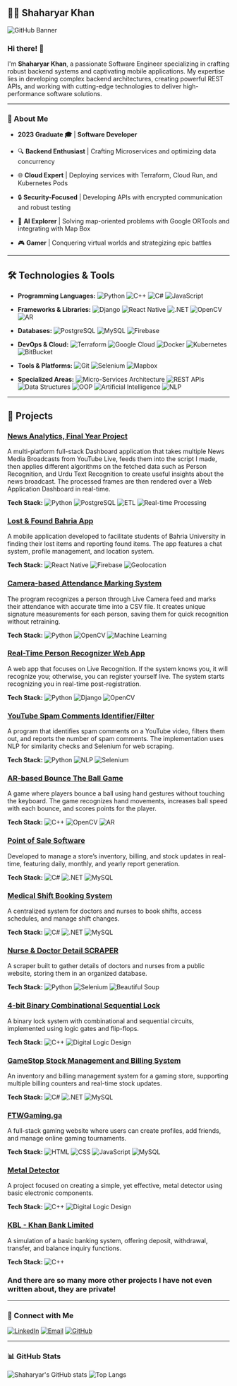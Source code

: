 ## 👨‍💻 Shaharyar Khan

![GitHub Banner](https://user-images.githubusercontent.com/109351602/202650321-7f4da361-f98f-4345-8df4-adf352a11322.gif)

### Hi there! 👋

I'm **Shaharyar Khan**, a passionate Software Engineer specializing in crafting robust backend systems and captivating mobile applications. My expertise lies in developing complex backend architectures, creating powerful REST APIs, and working with cutting-edge technologies to deliver high-performance software solutions.

---

### 🚀 About Me

- **2023 Graduate 🎓** | **Software Developer**
  
- 🔍 **Backend Enthusiast** | Crafting Microservices and optimizing data concurrency
- 🌐 **Cloud Expert** | Deploying services with Terraform, Cloud Run, and Kubernetes Pods
- 🔒 **Security-Focused** | Developing APIs with encrypted communication and robust testing
- 🧠 **AI Explorer** | Solving map-oriented problems with Google ORTools and integrating with Map Box
- 🎮 **Gamer** | Conquering virtual worlds and strategizing epic battles

---

## 🛠️ Technologies & Tools

- **Programming Languages:** 
  ![Python](https://img.shields.io/badge/-Python-3776AB?style=flat&logo=python&logoColor=white) 
  ![C++](https://img.shields.io/badge/-C++-00599C?style=flat&logo=c%2B%2B&logoColor=white) 
  ![C#](https://img.shields.io/badge/-C%23-239120?style=flat&logo=c-sharp&logoColor=white) 
  ![JavaScript](https://img.shields.io/badge/-JavaScript-F7DF1E?style=flat&logo=javascript&logoColor=black)

- **Frameworks & Libraries:** 
  ![Django](https://img.shields.io/badge/-Django-092E20?style=flat&logo=django&logoColor=white) 
  ![React Native](https://img.shields.io/badge/-React%20Native-61DAFB?style=flat&logo=react&logoColor=black) 
  ![.NET](https://img.shields.io/badge/-.NET-512BD4?style=flat&logo=.net&logoColor=white) 
  ![OpenCV](https://img.shields.io/badge/-OpenCV-5C3EE8?style=flat&logo=opencv&logoColor=white)
  ![AR](https://img.shields.io/badge/-AR-FF7C00?style=flat&logo=augmented-reality&logoColor=white)

- **Databases:** 
  ![PostgreSQL](https://img.shields.io/badge/-PostgreSQL-336791?style=flat&logo=postgresql&logoColor=white) 
  ![MySQL](https://img.shields.io/badge/-MySQL-4479A1?style=flat&logo=mysql&logoColor=white) 
  ![Firebase](https://img.shields.io/badge/-Firebase-FFCA28?style=flat&logo=firebase&logoColor=black)

- **DevOps & Cloud:** 
  ![Terraform](https://img.shields.io/badge/-Terraform-7B42BC?style=flat&logo=terraform&logoColor=white) 
  ![Google Cloud](https://img.shields.io/badge/-Google%20Cloud-4285F4?style=flat&logo=google-cloud&logoColor=white) 
  ![Docker](https://img.shields.io/badge/-Docker-2496ED?style=flat&logo=docker&logoColor=white) 
  ![Kubernetes](https://img.shields.io/badge/-Kubernetes-326CE5?style=flat&logo=kubernetes&logoColor=white)
  ![BitBucket](https://img.shields.io/badge/-BitBucket-0052CC?style=flat&logo=bitbucket&logoColor=white)

- **Tools & Platforms:** 
  ![Git](https://img.shields.io/badge/-Git-F05032?style=flat&logo=git&logoColor=white) 
  ![Selenium](https://img.shields.io/badge/-Selenium-43B02A?style=flat&logo=selenium&logoColor=white) 
  ![Mapbox](https://img.shields.io/badge/-Mapbox-000000?style=flat&logo=mapbox&logoColor=white)
  
- **Specialized Areas:** 
  ![Micro-Services Architecture](https://img.shields.io/badge/-Microservices-FF6F00?style=flat&logo=java&logoColor=white) 
  ![REST APIs](https://img.shields.io/badge/-REST%20APIs-008080?style=flat&logo=api&logoColor=white) 
  ![Data Structures](https://img.shields.io/badge/-Data%20Structures-0E6BA8?style=flat&logo=data&logoColor=white) 
  ![OOP](https://img.shields.io/badge/-Object%20Oriented%20Programming-990000?style=flat&logo=java&logoColor=white) 
  ![Artificial Intelligence](https://img.shields.io/badge/-AI-FFB900?style=flat&logo=artificial-intelligence&logoColor=white) 
  ![NLP](https://img.shields.io/badge/-NLP-FF5733?style=flat&logo=natural-language-processing&logoColor=white)


---

## 🚀 Projects

### [News Analytics, Final Year Project](#)
A multi-platform full-stack Dashboard application that takes multiple News Media Broadcasts from YouTube Live, feeds them into the script I made, then applies different algorithms on the fetched data such as Person Recognition, and Urdu Text Recognition to create useful insights about the news broadcast. The processed frames are then rendered over a Web Application Dashboard in real-time.

**Tech Stack:** 
![Python](https://img.shields.io/badge/-Python-3776AB?style=flat&logo=python&logoColor=white) 
![PostgreSQL](https://img.shields.io/badge/-PostgreSQL-336791?style=flat&logo=postgresql&logoColor=white) 
![ETL](https://img.shields.io/badge/-ETL-00C7B7?style=flat&logo=data&logoColor=white) 
![Real-time Processing](https://img.shields.io/badge/-Real--time%20Processing-FF5733?style=flat&logo=data&logoColor=white)


### [Lost & Found Bahria App](#)
A mobile application developed to facilitate students of Bahria University in finding their lost items and reporting found items. The app features a chat system, profile management, and location system.

**Tech Stack:** 
![React Native](https://img.shields.io/badge/-React%20Native-61DAFB?style=flat&logo=react&logoColor=black) 
![Firebase](https://img.shields.io/badge/-Firebase-FFCA28?style=flat&logo=firebase&logoColor=black) 
![Geolocation](https://img.shields.io/badge/-Geolocation-00C7B7?style=flat&logo=mapbox&logoColor=white)


### [Camera-based Attendance Marking System](#)
The program recognizes a person through Live Camera feed and marks their attendance with accurate time into a CSV file. It creates unique signature measurements for each person, saving them for quick recognition without retraining.

**Tech Stack:** 
![Python](https://img.shields.io/badge/-Python-3776AB?style=flat&logo=python&logoColor=white) 
![OpenCV](https://img.shields.io/badge/-OpenCV-5C3EE8?style=flat&logo=opencv&logoColor=white) 
![Machine Learning](https://img.shields.io/badge/-Machine%20Learning-FF7C00?style=flat&logo=machine-learning&logoColor=white)


### [Real-Time Person Recognizer Web App](#)
A web app that focuses on Live Recognition. If the system knows you, it will recognize you; otherwise, you can register yourself live. The system starts recognizing you in real-time post-registration.

**Tech Stack:** 
![Python](https://img.shields.io/badge/-Python-3776AB?style=flat&logo=python&logoColor=white) 
![Django](https://img.shields.io/badge/-Django-092E20?style=flat&logo=django&logoColor=white) 
![OpenCV](https://img.shields.io/badge/-OpenCV-5C3EE8?style=flat&logo=opencv&logoColor=white)


### [YouTube Spam Comments Identifier/Filter](#)
A program that identifies spam comments on a YouTube video, filters them out, and reports the number of spam comments. The implementation uses NLP for similarity checks and Selenium for web scraping.

**Tech Stack:** 
![Python](https://img.shields.io/badge/-Python-3776AB?style=flat&logo=python&logoColor=white) 
![NLP](https://img.shields.io/badge/-NLP-FF5733?style=flat&logo=natural-language-processing&logoColor=white) 
![Selenium](https://img.shields.io/badge/-Selenium-43B02A?style=flat&logo=selenium&logoColor=white)


### [AR-based Bounce The Ball Game](#)
A game where players bounce a ball using hand gestures without touching the keyboard. The game recognizes hand movements, increases ball speed with each bounce, and scores points for the player.

**Tech Stack:** 
![C++](https://img.shields.io/badge/-C++-00599C?style=flat&logo=c%2B%2B&logoColor=white) 
![OpenCV](https://img.shields.io/badge/-OpenCV-5C3EE8?style=flat&logo=opencv&logoColor=white) 
![AR](https://img.shields.io/badge/-AR-FF7C00?style=flat&logo=augmented-reality&logoColor=white)


### [Point of Sale Software](#)
Developed to manage a store’s inventory, billing, and stock updates in real-time, featuring daily, monthly, and yearly report generation.

**Tech Stack:** 
![C#](https://img.shields.io/badge/-C%23-239120?style=flat&logo=c-sharp&logoColor=white) 
![.NET](https://img.shields.io/badge/-.NET-512BD4?style=flat&logo=.net&logoColor=white) 
![MySQL](https://img.shields.io/badge/-MySQL-4479A1?style=flat&logo=mysql&logoColor=white)


### [Medical Shift Booking System](#)
A centralized system for doctors and nurses to book shifts, access schedules, and manage shift changes. 

**Tech Stack:** 
![C#](https://img.shields.io/badge/-C%23-239120?style=flat&logo=c-sharp&logoColor=white) 
![.NET](https://img.shields.io/badge/-.NET-512BD4?style=flat&logo=.net&logoColor=white) 
![MySQL](https://img.shields.io/badge/-MySQL-4479A1?style=flat&logo=mysql&logoColor=white)


### [Nurse & Doctor Detail SCRAPER](#)
A scraper built to gather details of doctors and nurses from a public website, storing them in an organized database.

**Tech Stack:** 
![Python](https://img.shields.io/badge/-Python-3776AB?style=flat&logo=python&logoColor=white) 
![Selenium](https://img.shields.io/badge/-Selenium-43B02A?style=flat&logo=selenium&logoColor=white) 
![Beautiful Soup](https://img.shields.io/badge/-Beautiful%20Soup-FF7C00?style=flat&logo=data&logoColor=white)


### [4-bit Binary Combinational Sequential Lock](#)
A binary lock system with combinational and sequential circuits, implemented using logic gates and flip-flops.

**Tech Stack:** 
![C++](https://img.shields.io/badge/-C++-00599C?style=flat&logo=c%2B%2B&logoColor=white) 
![Digital Logic Design](https://img.shields.io/badge/-Digital%20Logic%20Design-FFA500?style=flat&logo=data&logoColor=white)


### [GameStop Stock Management and Billing System](#)
An inventory and billing management system for a gaming store, supporting multiple billing counters and real-time stock updates.

**Tech Stack:** 
![C#](https://img.shields.io/badge/-C%23-239120?style=flat&logo=c-sharp&logoColor=white) 
![.NET](https://img.shields.io/badge/-.NET-512BD4?style=flat&logo=.net&logoColor=white) 
![MySQL](https://img.shields.io/badge/-MySQL-4479A1?style=flat&logo=mysql&logoColor=white)


### [FTWGaming.ga](#)
A full-stack gaming website where users can create profiles, add friends, and manage online gaming tournaments.

**Tech Stack:** 
![HTML](https://img.shields.io/badge/-HTML-E34F26?style=flat&logo=html5&logoColor=white) 
![CSS](https://img.shields.io/badge/-CSS-1572B6?style=flat&logo=css3&logoColor=white) 
![JavaScript](https://img.shields.io/badge/-JavaScript-F7DF1E?style=flat&logo=javascript&logoColor=black) 
![MySQL](https://img.shields.io/badge/-MySQL-4479A1?style=flat&logo=mysql&logoColor=white)


### [Metal Detector](#)
A project focused on creating a simple, yet effective, metal detector using basic electronic components.

**Tech Stack:** 
![C++](https://img.shields.io/badge/-C++-00599C?style=flat&logo=c%2B%2B&logoColor=white) 
![Digital Logic Design](https://img.shields.io/badge/-Digital%20Logic%20Design-FFA500?style=flat&logo=data&logoColor=white)


### [KBL - Khan Bank Limited](#)
A simulation of a basic banking system, offering deposit, withdrawal, transfer, and balance inquiry functions.

**Tech Stack:** 
![C++](https://img.shields.io/badge/-C++-00599C?style=flat&logo=c%2B%2B&logoColor=white)


### And there are so many more other projects I have not even written about, they are private!

---

### 🔗 Connect with Me

[![LinkedIn](https://img.shields.io/badge/-LinkedIn-0A66C2?logo=linkedin&logoColor=white)](https://www.linkedin.com/in/imshaharyar/)
[![Email](https://img.shields.io/badge/-Email-D14836?logo=gmail&logoColor=white)](mailto:shaharyarrkhann@gmail.com)
[![GitHub](https://img.shields.io/badge/-GitHub-181717?logo=github&logoColor=white)](https://github.com/ShaharyarK)

---

### 📊 GitHub Stats

![Shaharyar's GitHub stats](https://github-readme-stats.vercel.app/api?username=ShaharyarK&show_icons=true&theme=radical)
![Top Langs](https://github-readme-stats.vercel.app/api/top-langs/?username=ShaharyarK&layout=compact&theme=radical)

